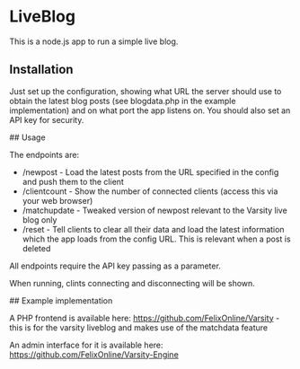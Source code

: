 # LiveBlog

This is a node.js app to run a simple live blog.

## Installation

Just set up the configuration, showing what URL the server should use to obtain the latest blog posts (see blogdata.php in the example implementation) and on what port the app listens on. You should also set an API key for security.

## Usage

The endpoints are:

* /newpost - Load the latest posts from the URL specified in the config and push them to the client
* /clientcount - Show the number of connected clients (access this via your web browser)
* /matchupdate - Tweaked version of newpost relevant to the Varsity live blog only
* /reset - Tell clients to clear all their data and load the latest information which the app loads from the config URL. This is relevant when a post is deleted

All endpoints require the API key passing as a parameter.

When running, clints connecting and disconnecting will be shown.

## Example implementation

A PHP frontend is available here: https://github.com/FelixOnline/Varsity - this is for the varsity liveblog and makes use of the matchdata feature

An admin interface for it is available here: https://github.com/FelixOnline/Varsity-Engine
